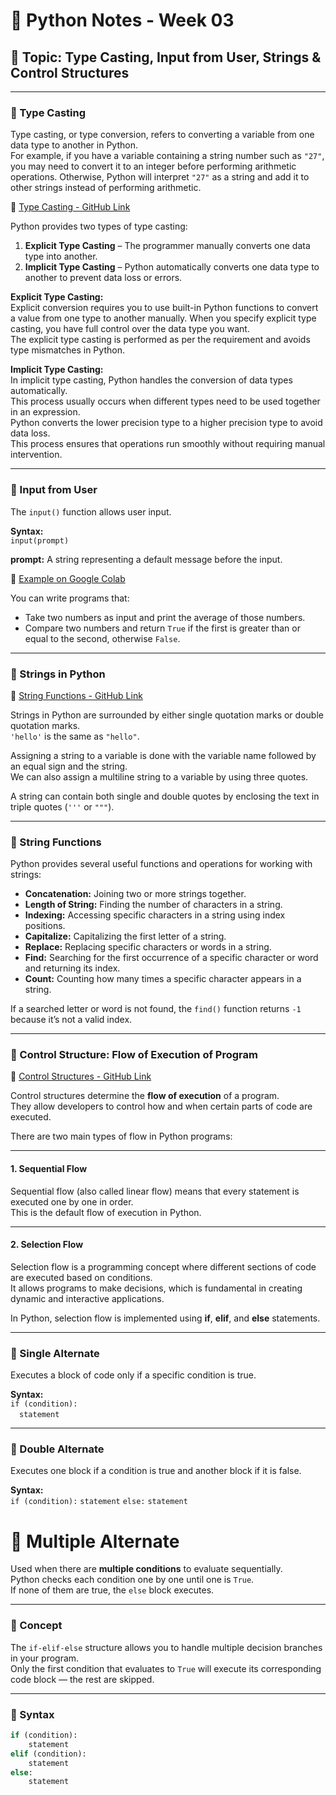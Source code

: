 # 🐍 Python Notes - Week 03

## 📘 Topic: Type Casting, Input from User, Strings & Control Structures

---

### 🔹 Type Casting

Type casting, or type conversion, refers to converting a variable from one data type to another in Python.  
For example, if you have a variable containing a string number such as `"27"`, you may need to convert it to an integer before performing arithmetic operations. Otherwise, Python will interpret `"27"` as a string and add it to other strings instead of performing arithmetic.

📎 [Type Casting - GitHub Link](https://github.com/mibrahim-O2/Python-Basic-Building-Blocks/blob/main/Class-Work/Week-03/Type_Casting.ipynb)

Python provides two types of type casting:
1. **Explicit Type Casting** – The programmer manually converts one data type into another.  
2. **Implicit Type Casting** – Python automatically converts one data type to another to prevent data loss or errors.

**Explicit Type Casting:**  
Explicit conversion requires you to use built-in Python functions to convert a value from one type to another manually. When you specify explicit type casting, you have full control over the data type you want.  
The explicit type casting is performed as per the requirement and avoids type mismatches in Python.

**Implicit Type Casting:**  
In implicit type casting, Python handles the conversion of data types automatically.  
This process usually occurs when different types need to be used together in an expression.  
Python converts the lower precision type to a higher precision type to avoid data loss.  
This process ensures that operations run smoothly without requiring manual intervention.

---

### 🔹 Input from User

The `input()` function allows user input.

**Syntax:**  
`input(prompt)`  

**prompt:** A string representing a default message before the input.

📎 [Example on Google Colab](https://colab.research.google.com/drive/1AgnWL5QXtiLUtiPv9Uxc89seYhWrZ06t#scrollTo=OPmxzOBg1dQo)

You can write programs that:
- Take two numbers as input and print the average of those numbers.  
- Compare two numbers and return `True` if the first is greater than or equal to the second, otherwise `False`.

---

### 🔹 Strings in Python

📎 [String Functions - GitHub Link](https://github.com/ibraheem-02/Python_Programs/blob/main/String_Functions.ipynb)

Strings in Python are surrounded by either single quotation marks or double quotation marks.  
`'hello'` is the same as `"hello"`.  

Assigning a string to a variable is done with the variable name followed by an equal sign and the string.  
We can also assign a multiline string to a variable by using three quotes.  

A string can contain both single and double quotes by enclosing the text in triple quotes (`'''` or `"""`).  

---

### 🔹 String Functions

Python provides several useful functions and operations for working with strings:

- **Concatenation:** Joining two or more strings together.  
- **Length of String:** Finding the number of characters in a string.  
- **Indexing:** Accessing specific characters in a string using index positions.  
- **Capitalize:** Capitalizing the first letter of a string.  
- **Replace:** Replacing specific characters or words in a string.  
- **Find:** Searching for the first occurrence of a specific character or word and returning its index.  
- **Count:** Counting how many times a specific character appears in a string.  

If a searched letter or word is not found, the `find()` function returns `-1` because it’s not a valid index.

---

### 🔹 Control Structure: Flow of Execution of Program

📎 [Control Structures - GitHub Link](https://github.com/ibraheem-02/Python_Programs/blob/main/Control_Structures.ipynb)

Control structures determine the **flow of execution** of a program.  
They allow developers to control how and when certain parts of code are executed.

There are two main types of flow in Python programs:

---

#### 1. Sequential Flow
Sequential flow (also called linear flow) means that every statement is executed one by one in order.  
This is the default flow of execution in Python.

---

#### 2. Selection Flow
Selection flow is a programming concept where different sections of code are executed based on conditions.  
It allows programs to make decisions, which is fundamental in creating dynamic and interactive applications.

In Python, selection flow is implemented using **if**, **elif**, and **else** statements.

---

### 🔸 Single Alternate
Executes a block of code only if a specific condition is true.

**Syntax:**  
`if (condition):`  
 `statement`

---

### 🔸 Double Alternate
Executes one block if a condition is true and another block if it is false.

**Syntax:**  
`if (condition):`
    `statement`
`else:`
    `statement`

  # 🔸 Multiple Alternate

Used when there are **multiple conditions** to evaluate sequentially.  
Python checks each condition one by one until one is `True`.  
If none of them are true, the `else` block executes.

---

### 🧠 Concept
The `if-elif-else` structure allows you to handle multiple decision branches in your program.  
Only the first condition that evaluates to `True` will execute its corresponding code block — the rest are skipped.

---

### 🧩 Syntax
```python
if (condition):
    statement
elif (condition):
    statement
else:
    statement




